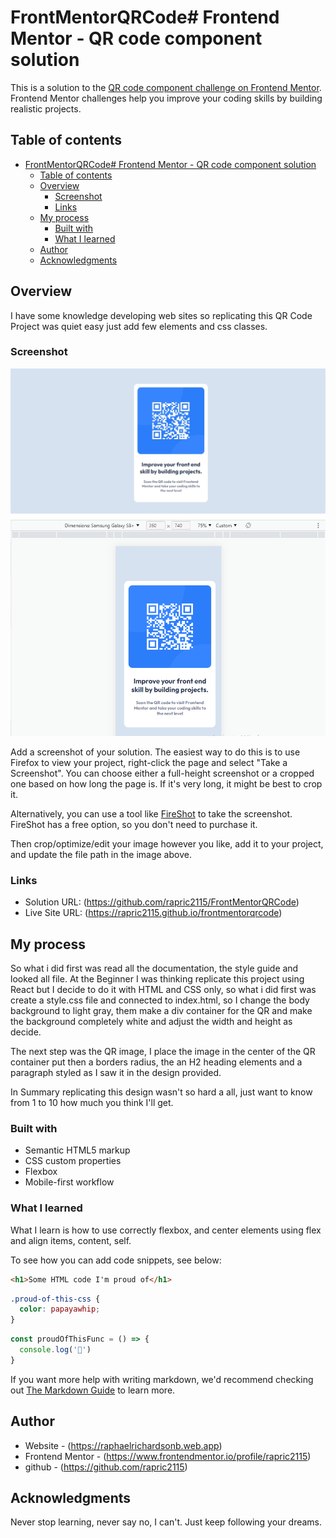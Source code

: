 # FrontMentorQRCode# Frontend Mentor - QR code component solution

This is a solution to the [QR code component challenge on Frontend Mentor](https://www.frontendmentor.io/challenges/qr-code-component-iux_sIO_H). Frontend Mentor challenges help you improve your coding skills by building realistic projects. 

## Table of contents

- [FrontMentorQRCode# Frontend Mentor - QR code component solution](#frontmentorqrcode-frontend-mentor---qr-code-component-solution)
  - [Table of contents](#table-of-contents)
  - [Overview](#overview)
    - [Screenshot](#screenshot)
    - [Links](#links)
  - [My process](#my-process)
    - [Built with](#built-with)
    - [What I learned](#what-i-learned)
  - [Author](#author)
  - [Acknowledgments](#acknowledgments)

## Overview

I have some knowledge developing web sites so replicating this QR Code Project was quiet easy just add few elements and css classes.

### Screenshot

![](./screenshots/QR-desktop-screenshot.png)
![](./screenshots/QR-mobile-screenshot.PNG)

Add a screenshot of your solution. The easiest way to do this is to use Firefox to view your project, right-click the page and select "Take a Screenshot". You can choose either a full-height screenshot or a cropped one based on how long the page is. If it's very long, it might be best to crop it.

Alternatively, you can use a tool like [FireShot](https://getfireshot.com/) to take the screenshot. FireShot has a free option, so you don't need to purchase it. 

Then crop/optimize/edit your image however you like, add it to your project, and update the file path in the image above.


### Links

- Solution URL: (https://github.com/rapric2115/FrontMentorQRCode)
- Live Site URL: (https://rapric2115.github.io/frontmentorqrcode)

## My process

 So what i did first was read all the documentation, the style guide and looked all file. At the Beginner I was thinking replicate this project using React but I decide to do it with HTML and CSS only, so what i did first was create a style.css file and connected to index.html, so I change the body background to light gray, them make a div container for the QR and make the background completely white and adjust the width and height as decide.

 The next step was the QR image, I place the image in the center of the QR container put then a borders radius, the an H2 heading elements and a paragraph styled as I saw it in the design provided.

 In Summary replicating this design wasn't so hard a all, just want to know from 1 to 10 how much you think I'll get.

### Built with

- Semantic HTML5 markup
- CSS custom properties
- Flexbox
- Mobile-first workflow

### What I learned

What I learn is how to use correctly flexbox, and center elements using flex and align items, content, self. 

To see how you can add code snippets, see below:

```html
<h1>Some HTML code I'm proud of</h1>
```
```css
.proud-of-this-css {
  color: papayawhip;
}
```
```js
const proudOfThisFunc = () => {
  console.log('🎉')
}
```

If you want more help with writing markdown, we'd recommend checking out [The Markdown Guide](https://www.markdownguide.org/) to learn more.


## Author

- Website - (https://raphaelrichardsonb.web.app)
- Frontend Mentor - (https://www.frontendmentor.io/profile/rapric2115)
- github - (https://github.com/rapric2115)

## Acknowledgments

Never stop learning, never say no, I can't. Just keep following your dreams.
